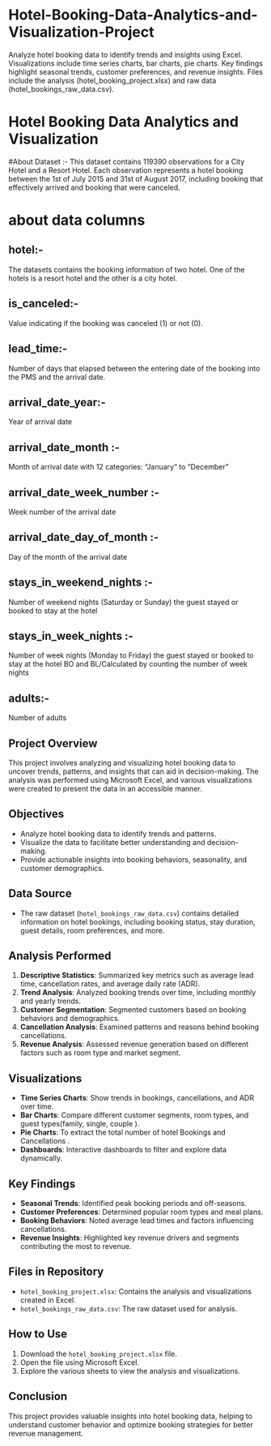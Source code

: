 # Hotel-Booking-Data-Analytics-and-Visualization-Project
Analyze hotel booking data to identify trends and insights using Excel. Visualizations include time series charts, bar charts, pie charts. Key findings highlight seasonal trends, customer preferences, and revenue insights. Files include the analysis (hotel_booking_project.xlsx) and raw data (hotel_bookings_raw_data.csv).

# Hotel Booking Data Analytics and Visualization

#About Dataset :-
This dataset contains 119390 observations for a City Hotel and a Resort Hotel. Each observation represents a hotel booking between the 1st of July 2015 and 31st of August 2017, including booking that effectively arrived and booking that were canceled.

# about data columns
## hotel:-
The datasets contains the booking information of two hotel. One of the hotels is a resort hotel and the other is a city hotel.

## is_canceled:-
Value indicating if the booking was canceled (1) or not (0).

## lead_time:-
Number of days that elapsed between the entering date of the booking into the PMS and the arrival date.

## arrival_date_year:-
Year of arrival date

## arrival_date_month :-
Month of arrival date with 12 categories: “January” to “December”

## arrival_date_week_number :-
Week number of the arrival date

## arrival_date_day_of_month :-
Day of the month of the arrival date

## stays_in_weekend_nights :-
Number of weekend nights (Saturday or Sunday) the guest stayed or booked to stay at the hotel

## stays_in_week_nights :-
Number of week nights (Monday to Friday) the guest stayed or booked to stay at the hotel BO and BL/Calculated by counting the number of week nights

## adults:-
Number of adults


## Project Overview
This project involves analyzing and visualizing hotel booking data to uncover trends, patterns, and insights that can aid in decision-making. The analysis was performed using Microsoft Excel, and various visualizations were created to present the data in an accessible manner.

## Objectives
- Analyze hotel booking data to identify trends and patterns.
- Visualize the data to facilitate better understanding and decision-making.
- Provide actionable insights into booking behaviors, seasonality, and customer demographics.

## Data Source
- The raw dataset (`hotel_bookings_raw_data.csv`) contains detailed information on hotel bookings, including booking status, stay duration, guest details, room preferences, and more.

## Analysis Performed
1. **Descriptive Statistics**: Summarized key metrics such as average lead time, cancellation rates, and average daily rate (ADR).
2. **Trend Analysis**: Analyzed booking trends over time, including monthly and yearly trends.
3. **Customer Segmentation**: Segmented customers based on booking behaviors and demographics.
4. **Cancellation Analysis**: Examined patterns and reasons behind booking cancellations.
5. **Revenue Analysis**: Assessed revenue generation based on different factors such as room type and market segment.

## Visualizations
- **Time Series Charts**: Show trends in bookings, cancellations, and ADR over time.
- **Bar Charts**: Compare different customer segments, room types, and guest types(family, single, couple ).
- **Pie Charts**: To extract the total number of hotel Bookings and Cancellations .
- **Dashboards**: Interactive dashboards to filter and explore data dynamically.

## Key Findings
- **Seasonal Trends**: Identified peak booking periods and off-seasons.
- **Customer Preferences**: Determined popular room types and meal plans.
- **Booking Behaviors**: Noted average lead times and factors influencing cancellations.
- **Revenue Insights**: Highlighted key revenue drivers and segments contributing the most to revenue.

## Files in Repository
- `hotel_booking_project.xlsx`: Contains the analysis and visualizations created in Excel.
- `hotel_bookings_raw_data.csv`: The raw dataset used for analysis.

## How to Use
1. Download the `hotel_booking_project.xlsx` file.
2. Open the file using Microsoft Excel.
3. Explore the various sheets to view the analysis and visualizations.

## Conclusion
This project provides valuable insights into hotel booking data, helping to understand customer behavior and optimize booking strategies for better revenue management.

